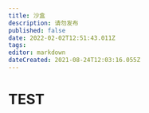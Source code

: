 ```yaml
---
title: 沙盒
description: 请勿发布
published: false
date: 2022-02-02T12:51:43.011Z
tags: 
editor: markdown
dateCreated: 2021-08-24T12:03:16.055Z
---
```


# TEST

<meting-js
	name="THE BREACH"
	artist="STARSET"
	url="https://rainymood.com/audio1110/0.m4a"
	cover="https://rainymood.com/i/badge.jpg"
	fixed="false"
  mini="true">
	<pre hidden>
		[00:00.00]This
		[00:04.01]is
		[00:08.02]lyric
	</pre>
</meting-js>
